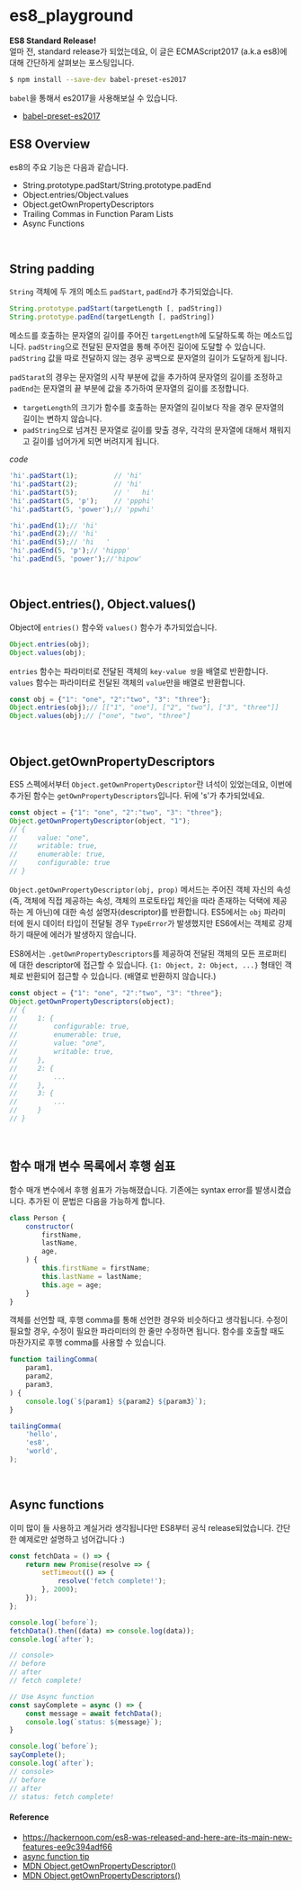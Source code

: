 # es8_playground


**ES8 Standard Release!**  
얼마 전, standard release가 되었는데요, 이 글은 ECMAScript2017 (a.k.a es8)에 대해 간단하게 살펴보는 포스팅입니다.

```bash
$ npm install --save-dev babel-preset-es2017
```
`babel`을 통해서 es2017을 사용해보실 수 있습니다.

* [babel-preset-es2017](https://github.com/bettiolo/babel-preset-es2017)

## ES8 Overview
es8의 주요 기능은 다음과 같습니다.
* String.prototype.padStart/String.prototype.padEnd
* Object.entries/Object.values
* Object.getOwnPropertyDescriptors
* Trailing Commas in Function Param Lists
* Async Functions

</br>

## String padding
`String` 객체에 두 개의 메소드 `padStart`, `padEnd`가 추가되었습니다.
```js
String.prototype.padStart(targetLength [, padString])
String.prototype.padEnd(targetLength [, padString])
```
메소드를 호출하는 문자열의 길이를 주어진 `targetLength`에 도달하도록 하는 메소드입니다. `padString`으로 전달된 문자열을 통해 주어진 길이에 도달할 수 있습니다. `padString` 값을 따로 전달하지 않는 경우 공백으로 문자열의 길이가 도달하게 됩니다.

`padStarat`의 경우는 문자열의 시작 부분에 값을 추가하여 문자열의 길이를 조정하고 `padEnd`는 문자열의 끝 부분에 값을 추가하여 문자열의 길이를 조정합니다.

* `targetLength`의 크기가 함수를 호출하는 문자열의 길이보다 작을 경우 문자열의 길이는 변하지 않습니다.
* `padString`으로 넘겨진 문자열로 길이를 맞출 경우, 각각의 문자열에 대해서 채워지고 길이를 넘어가게 되면 버려지게 됩니다.


_code_
```js String.prototype.padStart
'hi'.padStart(1);         // 'hi'
'hi'.padStart(2);         // 'hi'
'hi'.padStart(5);         // '   hi'
'hi'.padStart(5, 'p');    // 'ppphi'
'hi'.padStart(5, 'power');// 'ppwhi'

'hi'.padEnd(1);// 'hi'
'hi'.padEnd(2);// 'hi'
'hi'.padEnd(5);// 'hi   '
'hi'.padEnd(5, 'p');// 'hippp'
'hi'.padEnd(5, 'power');//'hipow'
```

</br>

## Object.entries(), Object.values()
Object에 `entries()` 함수와 `values()` 함수가 추가되었습니다.
```js
Object.entries(obj);
Object.values(obj);
```
`entries` 함수는 파라미터로 전달된 객체의 `key-value 쌍`을 배열로 반환합니다. `values` 함수는 파라미터로 전달된 객체의 `value`만을 배열로 반환합니다.
```js
const obj = {"1": "one", "2":"two", "3": "three"};
Object.entries(obj);// [["1", "one"], ["2", "two"], ["3", "three"]]
Object.values(obj);// ["one", "two", "three"]
```

</br>

## Object.getOwnPropertyDescriptor**s**
ES5 스펙에서부터 `Object.getOwnPropertyDescriptor`란 녀석이 있었는데요, 이번에 추가된 함수는 `getOwnPropertyDescriptors`입니다. 뒤에 's'가 추가되었네요.
```js
const object = {"1": "one", "2":"two", "3": "three"};
Object.getOwnPropertyDescriptor(object, "1");
// {
//     value: "one",
//     writable: true,
//     enumerable: true,
//     configurable: true
// }
```
`Object.getOwnPropertyDescriptor(obj, prop)` 메서드는 주어진 객체 자신의 속성(즉, 객체에 직접 제공하는 속성, 객체의 프로토타입 체인을 따라 존재하는 덕택에 제공하는 게 아닌)에 대한 속성 설명자(descriptor)를 반환합니다. ES5에서는 `obj` 파라미터에 원시 데이터 타입이 전달될 경우 `TypeError`가 발생했지만 ES6에서는 객체로 강제하기 때문에 에러가 발생하지 않습니다.

ES8에서는 `.getOwnPropertyDescriptors`를 제공하여 전달된 객체의 모든 프로퍼티에 대한 descriptor에 접근할 수 있습니다. `{1: Object, 2: Object, ...}` 형태인 객체로 반환되어 접근할 수 있습니다. (배열로 반환하지 않습니다.)
```js
const object = {"1": "one", "2":"two", "3": "three"};
Object.getOwnPropertyDescriptors(object);
// {
//     1: {
//         configurable: true,
//         enumerable: true,
//         value: "one",
//         writable: true,
//     },
//     2: {
//         ...
//     },
//     3: {
//         ...
//     }
// }
```

</br>

## 함수 매개 변수 목록에서 후행 쉼표
함수 매개 변수에서 후행 쉼표가 가능해졌습니다. 기존에는 syntax error를 발생시켰습니다. 추가된 이 문법은 다음을 가능하게 합니다.
```js
class Person {
    constructor(
        firstName,
        lastName,
        age,
    ) {
        this.firstName = firstName;
        this.lastName = lastName;
        this.age = age;
    }
}
```
객체를 선언할 때, 후행 comma를 통해 선언한 경우와 비슷하다고 생각됩니다. 수정이 필요할 경우, 수정이 필요한 파라미터의 한 줄만 수정하면 됩니다. 함수를 호출할 때도 마찬가지로 후행 comma를 사용할 수 있습니다.
```js
function tailingComma(
    param1,
    param2,
    param3,
) {
    console.log(`${param1} ${param2} ${param3}`);
}

tailingComma(
    'hello',
    'es8',
    'world',
);
```

</br>

## Async functions
이미 많이 들 사용하고 계실거라 생각됩니다만 ES8부터 공식 release되었습니다. 간단한 예제로만 설명하고 넘어갑니다 :)
```js
const fetchData = () => {
    return new Promise(resolve => {
        setTimeout(() => {
            resolve('fetch complete!');
        }, 2000);
    });
};

console.log(`before`);
fetchData().then((data) => console.log(data));
console.log(`after`);

// console>
// before
// after
// fetch complete!

// Use Async function
const sayComplete = async () => {
    const message = await fetchData();
    console.log(`status: ${message}`);
}

console.log(`before`);
sayComplete();
console.log(`after`);
// console>
// before
// after
// status: fetch complete!
```

#### Reference
* https://hackernoon.com/es8-was-released-and-here-are-its-main-new-features-ee9c394adf66
* [async function tip](http://2ality.com/2016/10/async-function-tips.html)
* [MDN Object.getOwnPropertyDescriptor()](https://developer.mozilla.org/ko/docs/Web/JavaScript/Reference/Global_Objects/Object/getOwnPropertyDescriptor)
* [MDN Object.getOwnPropertyDescriptors()](https://developer.mozilla.org/ko/docs/Web/JavaScript/Reference/Global_Objects/Object/getOwnPropertyDescriptors)
